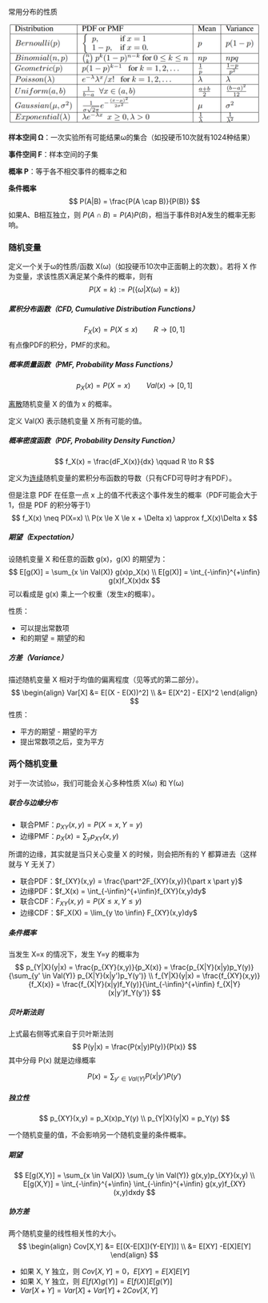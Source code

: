 常用分布的性质

![properties_of_distributions](.\properties_of_distributions.png)



**样本空间 Ω**：一次实验所有可能结果ω的集合（如投硬币10次就有1024种结果）

**事件空间 F**：样本空间的子集

**概率 P**：等于各不相交事件的概率之和



**条件概率**
$$
P(A|B) = \frac{P(A \cap B)}{P(B)} 
$$
如果A、B相互独立，则 $P(A \cap B) = P(A)P(B)$，相当于事件B对A发生的概率无影响。



### **随机变量**

定义一个关于ω的性质/函数 X(ω)（如投硬币10次中正面朝上的次数）。若将 X 作为变量，求该性质X满足某个条件的概率，则有
$$
P(X=k) := P(\{\omega| X(\omega)=k\})
$$



##### 累积分布函数（CFD, Cumulative Distribution Functions）

$$
F_X(x) = P(X \le x) \qquad R \to [0,1]
$$
有点像PDF的积分，PMF的求和。



##### 概率质量函数（PMF, Probability Mass Functions）

$$
p_X(x) = P(X=x) \qquad Val(x) \to [0,1]
$$

<u>离散</u>随机变量 X 的值为 x 的概率。

定义 Val(X) 表示随机变量 X 所有可能的值。



##### 概率密度函数（PDF, Probability Density Function）

$$
f_X(x) = \frac{dF_X(x)}{dx} \qquad R \to R
$$

定义为<u>连续</u>随机变量的累积分布函数的导数（只有CFD可导时才有PDF）。

但是注意 PDF 在任意一点 x 上的值不代表这个事件发生的概率（PDF可能会大于1，但是 PDF 的积分等于1）
$$
f_X(x) \neq P(X=x) \\
P(x \le X \le x + \Delta x) \approx f_X(x)\Delta x
$$



##### 期望（Expectation）

设随机变量 X 和任意的函数 g(x)，g(X) 的期望为：
$$
E[g(X)] = \sum_{x \in Val(X)} g(x)p_X(x) \\
E[g(X)] = \int_{-\infin}^{+\infin} g(x)f_X(x)dx
$$
可以看成是 g(x) 乘上一个权重（发生x的概率）。

性质：

- 可以提出常数项
- 和的期望 = 期望的和

##### 方差（Variance）

描述随机变量 X 相对于均值的偏离程度（见等式的第二部分）。
$$
\begin{align}
Var[X] &= E[(X - E(X))^2] \\
&= E[X^2] - E[X]^2
\end{align}
$$
性质：

- 平方的期望 - 期望的平方
- 提出常数项之后，变为平方



### 两个随机变量

对于一次试验ω，我们可能会关心多种性质 X(ω) 和 Y(ω)

##### 联合与边缘分布

- 联合PMF：$p_{XY}(x,y) = P(X=x, Y=y)$
- 边缘PMF：$p_X(x) = \sum_yp_{XY}(x,y)$

所谓的边缘，其实就是当只关心变量 X 的时候，则会把所有的 Y 都算进去（这样就与 Y 无关了）

- 联合PDF：$f_{XY}(x,y) = \frac{\part^2F_{XY}(x,y)}{\part x \part y}$
- 边缘PDF：$f_X(x) = \int_{-\infin}^{+\infin}f_{XY}(x,y)dy$
- 联合CDF：$F_{XY}(x,y) = P(X \le x, Y \le y)$
- 边缘CDF：$F_X(X) = \lim_{y \to \infin} F_{XY}(x,y)dy$



##### 条件概率

当发生 X=x 的情况下，发生 Y=y 的概率为
$$
p_{Y|X}(y|x) = \frac{p_{XY}(x,y)}{p_X(x)} = \frac{p_{X|Y}(x|y)p_Y(y)}{\sum_{y' \in Val(Y)} p_{X|Y}(x|y')p_Y(y')} \\
f_{Y|X}(y|x) = \frac{f_{XY}(x,y)}{f_X(x)} = \frac{f_{X|Y}(x|y)f_Y(y)}{\int_{-\infin}^{+\infin} f_{X|Y}(x|y')f_Y(y')}
$$
##### 贝叶斯法则

上式最右侧等式来自于贝叶斯法则
$$
P(y|x) = \frac{P(x|y)P(y)}{P(x)}
$$
其中分母 P(x) 就是边缘概率

$$
P(x) = \sum_{y' \in Val(Y)} P(x|y')P(y')
$$


##### 独立性

$$
p_{XY}(x,y) = p_X(x)p_Y(y) \\
p_{Y|X}(y|X) = p_Y(y)
$$

一个随机变量的值，不会影响另一个随机变量的条件概率。



##### 期望

$$
E[g(X,Y)] = \sum_{x \in Val(X)} \sum_{y \in Val(Y)} g(x,y)p_{XY}(x,y) \\
E[g(X,Y)] = \int_{-\infin}^{+\infin} \int_{-\infin}^{+\infin} g(x,y)f_{XY}(x,y)dxdy
$$

##### 协方差

两个随机变量的线性相关性的大小。
$$
\begin{align}
Cov[X,Y] &= E[(X-E[X])(Y-E[Y])] \\
&= E[XY] -E[X]E[Y]
\end{align}
$$

- 如果 X, Y 独立，则 $Cov[X,Y] = 0$，$E[XY] = E[X]E[Y]$
- 如果 X, Y 独立，则 $E[f(X)g(Y)] = E[f(X)]E[g(Y)]$
- $Var[X + Y] = Var[X] + Var[Y] + 2Cov[X,Y]$

